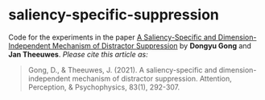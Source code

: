 # saliency-specific-suppression
Code for the experiments in the paper [A Saliency-Specific and Dimension-Independent Mechanism of Distractor Suppression](https://doi.org/10.3758/s13414-020-02142-8) by **Dongyu Gong** and **Jan Theeuwes**.
*Please cite this article as:*
>Gong, D., & Theeuwes, J. (2021). A saliency-specific and dimension-independent mechanism of distractor suppression. Attention, Perception, & Psychophysics, 83(1), 292-307.
